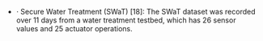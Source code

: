- · Secure Water Treatment (SWaT) [18]: The SWaT dataset was recorded over 11 days from a water treatment testbed, which has 26 sensor values and 25 actuator operations.